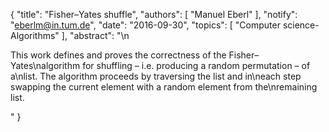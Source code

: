 {
    "title": "Fisher–Yates shuffle",
    "authors": [
        "Manuel Eberl"
    ],
    "notify": "eberlm@in.tum.de",
    "date": "2016-09-30",
    "topics": [
        "Computer science-Algorithms"
    ],
    "abstract": "\n<p>This work defines and proves the correctness of the Fisher–Yates\nalgorithm for shuffling – i.e. producing a random permutation – of a\nlist. The algorithm proceeds by traversing the list and in\neach step swapping the current element with a random element from the\nremaining list.</p>"
}